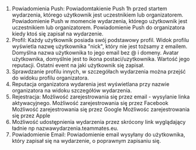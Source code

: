 1. Powiadomienia Push:
   Powiadomtakienie Push 1h przed startem wydarzenia, którego użytkownik jest uczestnikiem lub organizatorem.
   Powiadomienie Push w momencie wydarzenia, którego użytkownik jest uczestnikiem lub organizatorem.
   Powiadomienie Push do organizatora kiedy ktoś się zapisał na wydarzenie.
2. Profil:
   Każdy użytkownik posiada swój podstawowy profil.
   Widok profilu wyświetla nazwę użytkownika "nick", który nie jest tożsamy z emailem. Domyślna nazwa użytkownika to jego email bez @ i domeny.
   Avatar użytkownika, domyślnie jest to ikona postaci/uzytkownika.
   Wartość jego reputacji.
   Ostatni event na jaki użytkownik się zapisał.
3. Sprawdzanie profilu innych, w szczegółach wydarzenia można przejść do widoku profilu organizatora.
4. Reputacja organizatora wydarenia jest wyświetlana przy nazwie organizatora na widoku szczegółów wydarzenia.
5. Rejestracja:
   Możliwość zarejestrowania się przez email - wysylanie linka aktywacyjnego.
   Możliwość zarejestrowania się przez Facebook
   Możliwość zarejestrowania się przez Google
   Możliwośc zarejestrowania się przez Apple
6. Możliwość udostępnienia wydarzenia przez skrócony link wyglądający ładnie np nazwawydarzenia.teammates.eu.
7. Powiadomienie Email:
   Powiadomienie email wysyłany do użytkownika, który zapisał się na wydarzenie, o poprawnym zapisaniu się.


